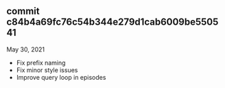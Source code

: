 ## commit c84b4a69fc76c54b344e279d1cab6009be550541

May 30, 2021

- Fix prefix naming
- Fix minor style issues
- Improve query loop in episodes
